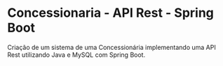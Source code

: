 # Concessionaria - API Rest - Spring Boot
Criação de um sistema de uma Concessionária implementando uma API Rest utilizando Java e MySQL com Spring Boot.

